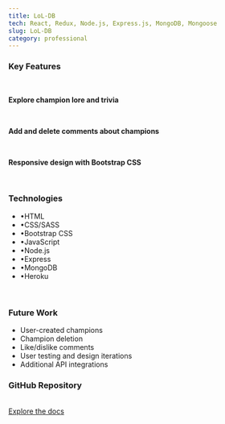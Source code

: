 ```yaml
---
title: LoL-DB
tech: React, Redux, Node.js, Express.js, MongoDB, Mongoose
slug: LoL-DB
category: professional
---
```

<h3 class="text-center text-xl font-bold">Key Features</h3>
</br>

**Explore champion lore and trivia**

</br>

**Add and delete comments about champions**

</br>

**Responsive design with Bootstrap CSS**

</br>

<h3 class="text-center text-xl font-bold">Technologies</h3>
<ul class="text-center text-accent text-lg">
  <li>&#x2022;HTML</li>
  <li>&#x2022;CSS/SASS</li>
  <li>&#x2022;Bootstrap CSS</li>
  <li>&#x2022;JavaScript</li>
  <li>&#x2022;Node.js</li>
  <li>&#x2022;Express</li>
  <li>&#x2022;MongoDB</li>
  <li>&#x2022;Heroku</li>
</ul>

</br>

<h3 class="text-center text-xl font-bold">Future Work</h3>
<ul class="list-disc list-inside text-accent text-lg">
  <li>User-created champions</li>
  <li>Champion deletion</li>
  <li>Like/dislike comments</li>
  <li>User testing and design iterations</li>
  <li>Additional API integrations</li>
</ul>

 <h3 class="text-md font-bold underline">GitHub Repository</h3>
  <br>
  <a class="text-primary hover:text-accent" href="https://github.com/stanley-balakai/LoLDB">Explore the docs</a>
</div>